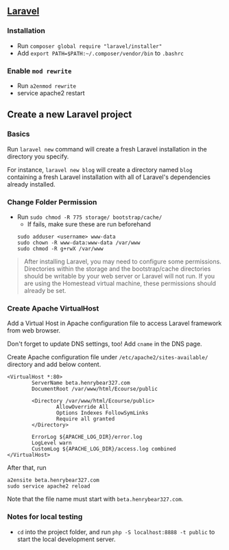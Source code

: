 ## [Laravel](https://laravel.com/docs/5.2#server-requirements)

### Installation
* Run `composer global require "laravel/installer"`
* Add `export PATH=$PATH:~/.composer/vendor/bin` to `.bashrc`

### Enable `mod rewrite`

* Run `a2enmod rewrite`
* service apache2 restart

## Create a new Laravel project

### Basics

Run `laravel new` command will create a fresh Laravel installation in the directory you specify.

For instance, `laravel new blog` will create a directory named `blog` containing a fresh Laravel installation with all of Laravel's dependencies already installed.

### Change Folder Permission

* Run `sudo chmod -R 775 storage/ bootstrap/cache/`
    * If fails, make sure these are run beforehand
    ```
    sudo adduser <username> www-data
    sudo chown -R www-data:www-data /var/www
    sudo chmod -R g+rwX /var/www
    ```

> After installing Laravel, you may need to configure some permissions. Directories within the storage and the bootstrap/cache directories should be writable by your web server or Laravel will not run. If you are using the Homestead virtual machine, these permissions should already be set.

### Create Apache VirtualHost

Add a Virtual Host in Apache configuration file to access Laravel framework from web browser.

Don't forget to update DNS settings, too! Add `cname` in the DNS page.

Create Apache configuration file under `/etc/apache2/sites-available/` directory and add below content.
```
<VirtualHost *:80>
        ServerName beta.henrybear327.com
        DocumentRoot /var/www/html/Ecourse/public

        <Directory /var/www/html/Ecourse/public>
                AllowOverride All
                Options Indexes FollowSymLinks
                Require all granted
        </Directory>

        ErrorLog ${APACHE_LOG_DIR}/error.log
        LogLevel warn
        CustomLog ${APACHE_LOG_DIR}/access.log combined
</VirtualHost>
```

After that, run
```
a2ensite beta.henrybear327.com
sudo service apache2 reload
```

Note that the file name must start with `beta.henrybear327.com`.

### Notes for local testing

* `cd` into the project folder, and run `php -S localhost:8888 -t public` to start the local development server.
